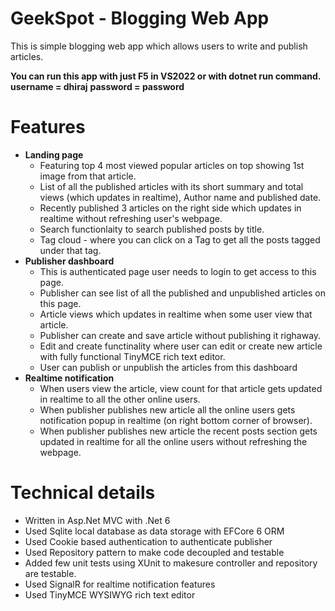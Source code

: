# GeekSpot - Blogging Web App
This is simple blogging web app which allows users to write and publish articles.

__You can run this app with just F5 in VS2022 or with dotnet run command.__
__username = dhiraj__
__password = password__

# Features 
- __Landing page__ 
	- Featuring top 4 most viewed popular articles on top showing 1st image from that article. 
	- List of all the published articles with its short summary and total views (which updates in realtime), Author name and published date.
	- Recently published 3 articles on the right side which updates in realtime without refreshing user's webpage.
	- Search functionlaity to search published posts by title.
	- Tag cloud - where you can click on a Tag to get all the posts tagged under that tag.
- __Publisher dashboard__
	- This is authenticated page user needs to login to get access to this page.
	- Publisher can see list of all the published and unpublished articles on this page.
	- Article views which updates in realtime when some user view that article. 
	- Publisher can create and save article without publishing it righaway. 
	- Edit and create functinality where user can edit or create new article with fully functional TinyMCE rich text editor.
	- User can publish or unpublish the articles from this dashboard
- __Realtime notification__
	- When users view the article, view count for that article gets updated in realtime to all the other online users.
	- When publisher publishes new article all the online users gets notification popup in realtime (on right bottom corner of browser).
	- When publisher publishes new article the recent posts section gets updated in realtime for all the online users without refreshing the webpage.


# Technical details
- Written in Asp.Net MVC with .Net 6 
- Used Sqlite local database as data storage with EFCore 6 ORM
- Used Cookie based authentication to authenticate publisher
- Used Repository pattern to make code decoupled and testable
- Added few unit tests using XUnit to makesure controller and repository are testable.
- Used SignalR for realtime notification features
- Used TinyMCE WYSIWYG rich text editor
